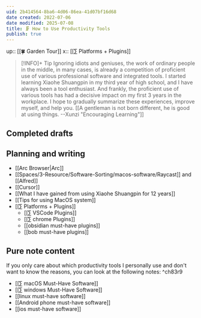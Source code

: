 ```yaml
---
uid: 2b414564-8ba6-4d06-86ea-41d07bf16d68
date created: 2022-07-06
date modified: 2025-07-08
title: 🗜 How to Use Productivity Tools
publish: true
---
```


up:: [[🍀 Garden Tour]]
x:: [[∑ Platforms + Plugins]]

>[!INFO]+ Tip
> Ignoring idiots and geniuses, the work of ordinary people in the middle, in many cases, is already a competition of proficient use of various professional software and integrated tools.
> I started learning Xiaohe Shuangpin in my third year of high school, and I have always been a tool enthusiast. And frankly, the proficient use of various tools has had a decisive impact on my first 3 years in the workplace. I hope to gradually summarize these experiences, improve myself, and help you.
> [[A gentleman is not born different, he is good at using things. --Xunzi "Encouraging Learning"]]

## Completed drafts

## Planning and writing

- [[Arc Browser|Arc]]
- [[Spaces/3-Resource/Software-Sorting/macos-software/Raycast]] and [[Alfred]]
- [[Cursor]]
- [[What I have gained from using Xiaohe Shuangpin for 12 years]]
- [[Tips for using MacOS system]]
- [[∑ Platforms + Plugins]]
	- [[∑ VSCode Plugins]]
	- [[∑ chrome Plugins]]
	- [[obsidian must-have plugins]]
	- [[bob must-have plugins]]

## Pure note content

If you only care about which productivity tools I personally use and don't want to know the reasons, you can look at the following notes: ^ch83r9

- [[∑ macOS Must-Have Software]]
- [[∑ windows Must-Have Software]]
- [[linux must-have software]]
- [[Android phone must-have software]]
- [[ios must-have software]] 